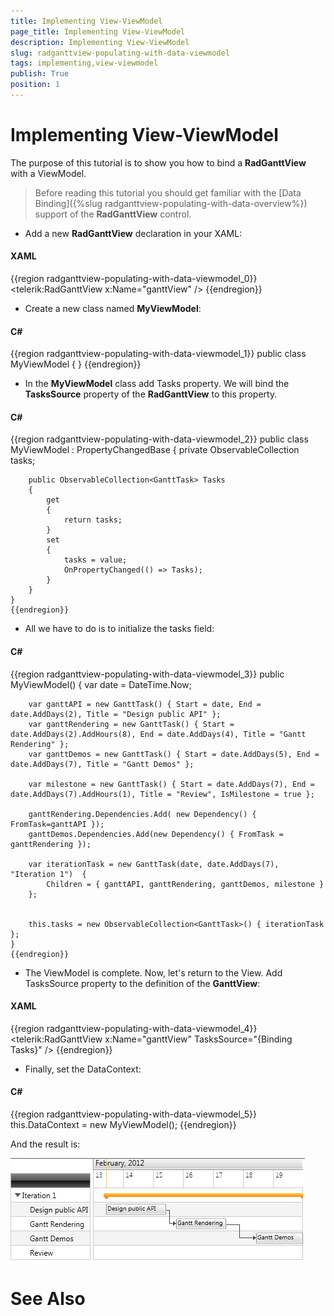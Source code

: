 ```yaml
---
title: Implementing View-ViewModel
page_title: Implementing View-ViewModel
description: Implementing View-ViewModel
slug: radganttview-populating-with-data-viewmodel
tags: implementing,view-viewmodel
publish: True
position: 1
---
```


# Implementing View-ViewModel



The purpose of this tutorial is to show you how to bind a __RadGanttView__ with a ViewModel.

>Before reading this tutorial you should get familiar with the [Data Binding]({%slug radganttview-populating-with-data-overview%}) support of the __RadGanttView__ control. 
      

* Add a new __RadGanttView__ declaration in your XAML:
      	

#### __XAML__

{{region radganttview-populating-with-data-viewmodel_0}}
	<telerik:RadGanttView x:Name="ganttView" />	
	{{endregion}}



* Create a new class named __MyViewModel__:
      	

#### __C#__

{{region radganttview-populating-with-data-viewmodel_1}}
	public class MyViewModel
	{
	}
	{{endregion}}



* In the __MyViewModel__ class add Tasks property. We will bind the __TasksSource__ property of the __RadGanttView__ to this property. 
      	

#### __C#__

{{region radganttview-populating-with-data-viewmodel_2}}
	public class MyViewModel : PropertyChangedBase
	{
		private ObservableCollection<GanttTask> tasks;
	
		public ObservableCollection<GanttTask> Tasks
		{
			get
			{
				return tasks;
			}
			set
			{
				tasks = value;
				OnPropertyChanged(() => Tasks);
			}
		}
	}
	{{endregion}}



* All we have to do is to initialize the tasks field: 
      	

#### __C#__

{{region radganttview-populating-with-data-viewmodel_3}}
	public MyViewModel()
	{
		var date = DateTime.Now;
				
		var ganttAPI = new GanttTask() { Start = date, End = date.AddDays(2), Title = "Design public API" };
		var ganttRendering = new GanttTask() { Start = date.AddDays(2).AddHours(8), End = date.AddDays(4), Title = "Gantt Rendering" };
		var ganttDemos = new GanttTask() { Start = date.AddDays(5), End = date.AddDays(7), Title = "Gantt Demos" };
	
		var milestone = new GanttTask() { Start = date.AddDays(7), End = date.AddDays(7).AddHours(1), Title = "Review", IsMilestone = true };
	
		ganttRendering.Dependencies.Add( new Dependency() { FromTask=ganttAPI });
		ganttDemos.Dependencies.Add(new Dependency() { FromTask = ganttRendering });
	
		var iterationTask = new GanttTask(date, date.AddDays(7), "Iteration 1")  {
			Children = { ganttAPI, ganttRendering, ganttDemos, milestone }
		};
				
	
		this.tasks = new ObservableCollection<GanttTask>() { iterationTask };
	}
	{{endregion}}



* The ViewModel is complete. Now, let's return to the View. Add TasksSource property to the definition of the __GanttView__:
      	

#### __XAML__

{{region radganttview-populating-with-data-viewmodel_4}}
	<telerik:RadGanttView x:Name="ganttView" TasksSource="{Binding Tasks}"  />
	{{endregion}}



* Finally, set the DataContext: 
      	

#### __C#__

{{region radganttview-populating-with-data-viewmodel_5}}
	this.DataContext = new MyViewModel();
	{{endregion}}



And the result is:

![ganttview viewmodel](images/ganttview_viewmodel.png)

# See Also

